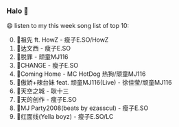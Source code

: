 

### Halo 👋

😄 listen to my this week song list of top 10:

0. 🌈祖先 ft. HowZ - 瘦子E.SO/HowZ
1. 🌈达文西 - 瘦子E.SO
2. 🌈脱罪 - 顽童MJ116
3. 🌈CHANGE - 瘦子E.SO
4. 🌈Coming Home - MC HotDog 热狗/顽童MJ116
5. 🌈傲娇+辣台妹 feat. 顽童MJ116(Live) - 徐佳莹/顽童MJ116
6. 🌈天空之城 - 耿十三
7. 🌈天的创作 - 瘦子E.SO
8. 🌈MJ Party2008(beats by ezasscul) - 瘦子E.SO
9. 🌈红面线(Yella boyz) - 瘦子E.SO/LC

